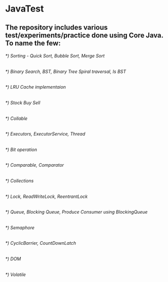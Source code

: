 # JavaTest
## The repository includes various test/experiments/practice done using Core Java. To name the few:
###### *) Sorting - Quick Sort, Bubble Sort, Merge Sort
###### *) Binary Search, BST, Binary Tree Spiral traversal, Is BST
###### *) LRU Cache implementaion
###### *) Stock Buy Sell
###### *) Collable
###### *) Executors, ExecutorService, Thread
###### *) Bit operation
###### *) Comparable, Comparator
###### *) Collections
###### *) Lock, ReadWriteLock, ReentrantLock
###### *) Queue, Blocking Queue, Produce Consumer using BlockingQueue
###### *) Semaphore
###### *) CyclicBarrier, CountDownLatch
###### *) DOM
###### *) Volatile
